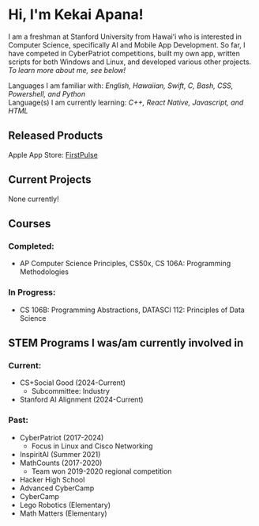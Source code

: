 # Hi, I'm Kekai Apana!

I am a freshman at Stanford University from Hawaiʻi who is interested in Computer Science, specifically AI and Mobile App Development. So far, I have competed in CyberPatriot competitions, built my own app, written scripts for both Windows and Linux, and developed various other projects.    
*To learn more about me, see below!*  

Languages I am familiar with: *English, Hawaiian, Swift, C, Bash, CSS, Powershell, and Python*  
Language(s) I am currently learning: *C++, React Native, Javascript, and HTML*

## Released Products

Apple App Store: [FirstPulse](https://sites.google.com/view/firstpulseapp/firstpulse)

## Current Projects

None currently!

## Courses

### Completed:
- AP Computer Science Principles, CS50x, CS 106A: Programming Methodologies

### In Progress:  
- CS 106B: Programming Abstractions, DATASCI 112: Principles of Data Science

## STEM Programs I was/am currently involved in

### Current:  
- CS+Social Good (2024-Current)
  - Subcommittee: Industry
- Stanford AI Alignment (2024-Current)  

### Past:
- CyberPatriot (2017-2024)
  - Focus in Linux and Cisco Networking
- InspiritAI (Summer 2021)
- MathCounts (2017-2020)
  - Team won 2019-2020 regional competition
- Hacker High School
- Advanced CyberCamp
- CyberCamp
- Lego Robotics (Elementary)
- Math Matters (Elementary)
